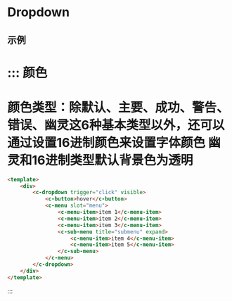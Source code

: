 # Dropdown


## 示例


::: 颜色
===
颜色类型：除默认、主要、成功、警告、错误、幽灵这6种基本类型以外，还可以通过设置16进制颜色来设置字体颜色
幽灵和16进制类型默认背景色为透明
===
```html
<template>
	<div>
		<c-dropdown trigger="click" visible>
			<c-button>hover</c-button>
			<c-menu slot="menu">
				<c-menu-item>item 1</c-menu-item>
				<c-menu-item>item 2</c-menu-item>
				<c-menu-item>item 3</c-menu-item>
				<c-sub-menu title="submenu" expand>
					<c-menu-item>item 4</c-menu-item>
					<c-menu-item>item 5</c-menu-item>
				</c-sub-menu>
			</c-menu>
		</c-dropdown>
	</div>
</template>
```
:::
